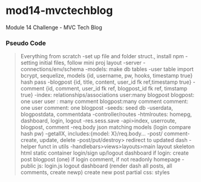 # mod14-mvctechblog
Module 14 Challenge - MVC Tech Blog


### Pseudo Code
>Everything from scratch
-set up file and folder struct., install npm
-setting initial files, follow mini proj layout
    -server
    -connections/env/schema
-models: make db tables
    -user table
        import bcrypt, sequelize, models
        {id, username, pw, hooks, timestamp true}
        hash pass
    -blogpost
        {id, title, content, user_id fk ref,timestamp true}
    -comment
        {id, comment,  user_id fk ref, blogpost_id fk ref, timstamp true}
    -index: relationships/associations
        user:many blogpost
        blogpost: one user
        user : many comment
        blogpost:many comment
        comment: one user
        comment: one blogpost
-seeds: seed db
    -userdata, blogpostdata, commentdata
-controller/routes
    -htmlroutes: homepg, dashboard, login, logout
    -res.sess.save
    -api>index, userroute, blogpost, comment
        -req.body json matching models (login compare hash pw)
    -getallX, includes:{model: X}/req.body...
    -post/ comment-create, update, delete
        -post/put/destroy> redirect to updated dash
-helper funct in utils
-handlebars>views>layouts>main
    layout skeleton html
    static container
    login/sign up/logout
    dashboard if login: create post
    blogpost (one) if login comment, if not readonly
    homepage
-public 
    js:
        login.js
        logout
        dashboard (render dash all posts, all comments, create newp)
        create new post partial
    css:
        styles

